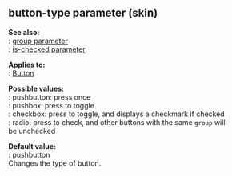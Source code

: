 ## button-type parameter (skin)    
**See also:**    
:   [group parameter](/%7Bskin%7D/param/group)    
:   [is-checked parameter](/%7Bskin%7D/param/is-checked)    
<!-- -->    
**Applies to:**    
:   [Button](/%7Bskin%7D/control/button)    
<!-- -->    
**Possible values:**    
:   pushbutton: press once    
:   pushbox: press to toggle    
:   checkbox: press to toggle, and displays a checkmark if checked    
:   radio: press to check, and other buttons with the same `group` will    
    be unchecked    
<!-- -->    
**Default value:**    
:   pushbutton    
Changes the type of button.  
